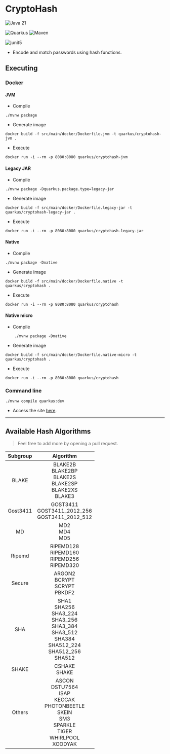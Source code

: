 # CryptoHash
![Java 21](https://img.shields.io/badge/Java_23-000000?style=for-the-badge&logo=openjdk&logoColor=white)

![Quarkus](https://img.shields.io/badge/Quarkus-4695EB?style=for-the-badge&logo=quarkus&logoColor=white)
![Maven](https://img.shields.io/badge/Maven-C71A36?style=for-the-badge&logo=apachemaven&logoColor=white)

![junit5](https://img.shields.io/badge/junit5-25A162?style=for-the-badge&logo=junit5&logoColor=white)

- Encode and match passwords using hash functions.
## Executing
### Docker
#### JVM
- Compile
```shell
./mvnw package
```
- Generate image
```shell
docker build -f src/main/docker/Dockerfile.jvm -t quarkus/cryptohash-jvm .
```
- Execute
```shell
docker run -i --rm -p 8080:8080 quarkus/cryptohash-jvm
```
#### Legacy JAR
- Compile
```shell
./mvnw package -Dquarkus.package.type=legacy-jar
```
- Generate image
```shell
docker build -f src/main/docker/Dockerfile.legacy-jar -t quarkus/cryptohash-legacy-jar .
```
- Execute
```shell
docker run -i --rm -p 8080:8080 quarkus/cryptohash-legacy-jar
```
#### Native
- Compile
```shell
./mvnw package -Dnative
```
- Generate image
```shell
docker build -f src/main/docker/Dockerfile.native -t quarkus/cryptohash .
```
- Execute
```shell
docker run -i --rm -p 8080:8080 quarkus/cryptohash
```
#### Native micro
- Compile
```shell
    ./mvnw package -Dnative
```
- Generate image
```shell
docker build -f src/main/docker/Dockerfile.native-micro -t quarkus/cryptohash .
```
- Execute
```shell
docker run -i --rm -p 8080:8080 quarkus/cryptohash
```
### Command line
```shell script
./mvnw compile quarkus:dev
```
- Access the site [here](http://localhost:8080).
___
## Available Hash Algorithms

> Feel free to add more by opening a pull request.

Subgroup | Algorithm
:---: | :---:
BLAKE | BLAKE2B<br>BLAKE2BP<br>BLAKE2S<br>BLAKE2SP<br>BLAKE2XS<br>BLAKE3
Gost3411 | GOST3411<br>GOST3411_2012_256<br>GOST3411_2012_512
MD | MD2<br>MD4<br>MD5
Ripemd | RIPEMD128<br>RIPEMD160<br>RIPEMD256<br>RIPEMD320
Secure | ARGON2<br>BCRYPT<br>SCRYPT<br>PBKDF2
SHA | SHA1<br>SHA256<br>SHA3_224<br>SHA3_256<br>SHA3_384<br>SHA3_512<br>SHA384<br>SHA512_224<br>SHA512_256<br>SHA512
SHAKE | CSHAKE<br>SHAKE
Others | ASCON<br>DSTU7564<br>ISAP<br>KECCAK<br>PHOTONBEETLE<br>SKEIN<br>SM3<br>SPARKLE<br>TIGER<br>WHIRLPOOL<br>XOODYAK